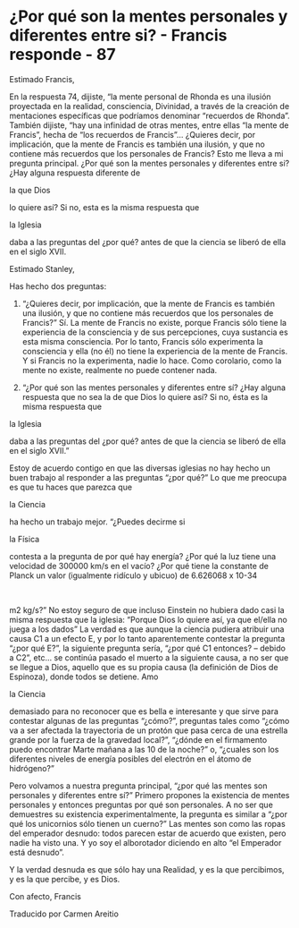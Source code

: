 # ¿Por qué son la mentes personales y diferentes entre si? - Francis responde - 87

Estimado Francis, 

En la respuesta 74, dijiste, “la mente personal de Rhonda es una ilusión proyectada en la realidad, consciencia, Divinidad, a través de la creación de mentaciones específicas que podríamos denominar “recuerdos de Rhonda”. También dijiste, “hay una infinidad de otras mentes, entre ellas “la mente de Francis”, hecha de “los recuerdos de Francis”… ¿Quieres decir, por implicación, que la mente de Francis es también una ilusión, y que no contiene más recuerdos que los personales de Francis? Esto me lleva a mi pregunta principal. ¿Por qué son la mentes personales y diferentes entre si? ¿Hay alguna respuesta diferente de 

la que Dios

 lo quiere así? Si no, esta es la misma respuesta que 

la Iglesia

 daba a las preguntas del ¿por qué? antes de que la ciencia se liberó de ella en el siglo XVII.

Estimado Stanley,

Has hecho dos preguntas:

1. “¿Quieres decir, por implicación, que la mente de Francis es también una ilusión, y que no contiene más recuerdos que los personales de Francis?” Sí. La mente de Francis no existe, porque Francis sólo tiene la experiencia de la consciencia y de sus percepciones, cuya sustancia es esta misma consciencia. Por lo tanto, Francis sólo experimenta la consciencia y ella (no él) no tiene la experiencia de la mente de Francis. Y si Francis no la experimenta, nadie lo hace. Como corolario, como la mente no existe, realmente no puede contener nada.

2. “¿Por qué son las mentes personales y diferentes entre sí? ¿Hay alguna respuesta que no sea la de que Dios lo quiere así? Si no, ésta es la misma respuesta que 

la Iglesia

 daba a las preguntas del ¿por qué? antes de que la ciencia se liberó de ella en el siglo XVII.”

Estoy de acuerdo contigo en que las diversas iglesias no hay hecho un buen trabajo al responder a las preguntas “¿por qué?” Lo que me preocupa es que tu haces que parezca que 

la Ciencia

 ha hecho un trabajo mejor. “¿Puedes decirme si 

la Física

 contesta a la pregunta de por qué hay energía? ¿Por qué la luz tiene una velocidad de 300000 km/s en el vacío? ¿Por qué tiene la constante de Planck un valor (igualmente ridículo y ubicuo) de 6.626068 x 10-34

  

m2 kg/s?” No estoy seguro de que incluso Einstein no hubiera dado casi la misma respuesta que la iglesia: “Porque Dios lo quiere así, ya que el/ella no juega a los dados” La verdad es que aunque la ciencia pudiera atribuir una causa C1 a un efecto E, y por lo tanto aparentemente contestar la pregunta “¿por qué E?”, la siguiente pregunta sería, “¿por qué C1 entonces? – debido a C2”, etc… se continúa pasado el muerto a la siguiente causa, a no ser que se llegue a Dios, aquello que es su propia causa (la definición de Dios de Espinoza), donde todos se detiene. Amo 

la Ciencia

 demasiado para no reconocer que es bella e interesante y que sirve para contestar algunas de las preguntas “¿cómo?”, preguntas tales como “¿cómo va a ser afectada la trayectoria de un protón que pasa cerca de una estrella grande por la fuerza de la gravedad local?”, “¿dónde en el firmamento puedo encontrar Marte mañana a las 10 de la noche?” o, “¿cuales son los diferentes niveles de energía posibles del electrón en el átomo de hidrógeno?”

Pero volvamos a nuestra pregunta principal, “¿por qué las mentes son personales y diferentes entre sí?” Primero propones la existencia de mentes personales y entonces preguntas por qué son personales. A no ser que demuestres su existencia experimentalmente, la pregunta es similar a “¿por qué los unicornios sólo tienen un cuerno?” Las mentes son como las ropas del emperador desnudo: todos parecen estar de acuerdo que existen, pero nadie ha visto una. Y yo soy el alborotador diciendo en alto “el Emperador está desnudo”.

Y la verdad desnuda es que sólo hay una Realidad, y es la que percibimos, y es la que percibe, y es Dios.

Con afecto, Francis

Traducido por Carmen Areitio

